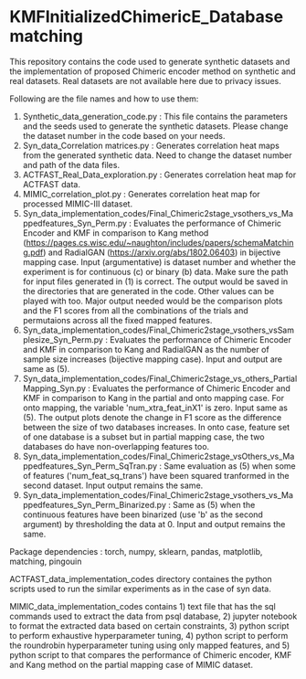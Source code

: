 # KMFInitializedChimericE_Databasematching

This repository contains the code used to generate synthetic datasets and the implementation of proposed Chimeric encoder method on synthetic and real datasets.
Real datasets are not available here due to privacy issues.

Following are the file names and how to use them:

1) Synthetic_data_generation_code.py : This file contains the parameters and the seeds used to generate the synthetic datasets. Please change the dataset number in the code based on your needs.
2) Syn_data_Correlation matrices.py : Generates correlation heat maps from the generated synthetic data. Need to change the dataset number and path of the data files.
3) ACTFAST_Real_Data_exploration.py : Generates correlation heat map for ACTFAST data. 
4) MIMIC_correlation_plot.py : Generates correlation heat map for processed MIMIC-III dataset.
5) Syn_data_implementation_codes/Final_Chimeric2stage_vsothers_vs_Mappedfeatures_Syn_Perm.py :  Evaluates the performance of Chimeric Encoder and KMF in comparison to Kang method (https://pages.cs.wisc.edu/~naughton/includes/papers/schemaMatching.pdf) and RadialGAN (https://arxiv.org/abs/1802.06403) in bijective mapping case. Input (argumentative) is dataset number and whether the experiment is for continuous (c) or binary (b) data. Make sure the path for input files generated in (1) is correct. The output would be saved in the directories that are generated in the code. Other values can be played with too. Major output needed would be the comparison plots and the F1 scores from all the combinations of the trials and permutaions across all the fixed mapped features.
6) Syn_data_implementation_codes/Final_Chimeric2stage_vsothers_vsSamplesize_Syn_Perm.py : Evaluates the performance of Chimeric Encoder and KMF in comparison to Kang and RadialGAN as the number of sample size increases (bijective mapping case). Input and output are same as (5).
7) Syn_data_implementation_codes/Final_Chimeric2stage_vs_others_PartialMapping_Syn.py : Evaluates the performance of Chimeric Encoder and KMF in comparison to Kang in the partial and onto mapping case.  For onto mapping, the variable 'num_xtra_feat_inX1' is zero. Input same as (5). The output plots denote the change in F1 score as the difference between the size of two databases increases. In onto case, feature set of one database is a subset but in partial mapping case, the two databases do have non-overlapping features too.
8) Syn_data_implementation_codes/Final_Chimeric2stage_vsOthers_vs_Mappedfeatures_Syn_Perm_SqTran.py : Same evaluation as (5) when some of features ('num_feat_sq_trans') have been squared tranformed in the second dataset. Input output remains the same.
9) Syn_data_implementation_codes/Final_Chimeric2stage_vsothers_vs_Mappedfeatures_Syn_Perm_Binarized.py : Same as (5) when the continuous features have been binarized (use 'b' as the second argument) by thresholding the data at 0. Input and output remains the same. 

Package dependencies : torch, numpy, sklearn, pandas, matplotlib, matching, pingouin


ACTFAST_data_implementation_codes directory containes the python scripts used to run the similar experiments as in the case of syn data.

MIMIC_data_implementation_codes contains 1) text file that has the sql commands used to extract the data from psql database, 2) jupyter notebook to format the extracted data based on certain constraints, 3) python script to perform exhaustive hyperparameter tuning, 4) python script to perform the roundrobin hyperparameter tuning using only mapped features, and 5) python script to that compares the performance of Chimeric encoder, KMF and Kang method on the partial mapping case of MIMIC dataset.
